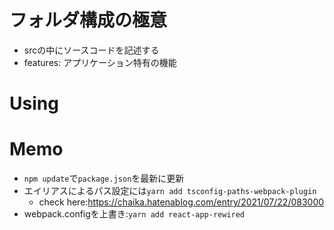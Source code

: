 # フォルダ構成の極意

- srcの中にソースコードを記述する
- features: アプリケーション特有の機能

# Using

# Memo

- `npm update`で`package.json`を最新に更新
- エイリアスによるパス設定には`yarn add tsconfig-paths-webpack-plugin`
  - check here:https://chaika.hatenablog.com/entry/2021/07/22/083000
- webpack.configを上書き:`yarn add react-app-rewired`